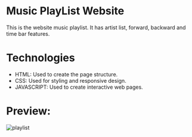 # Music PlayList Website
This is the website music playlist. It has artist list, forward, backward and time bar features.

# Technologies
<ul>
	<li>HTML: Used to create the page structure.</li>
	<li>CSS: Used for styling and responsive design.</li>
 	<li>JAVASCRIPT: Used to create interactive web pages.</li>
</ul>

# Preview:

![playlist](https://github.com/user-attachments/assets/a702b05d-9a73-4d3d-97f9-13b3c2bae08b)
